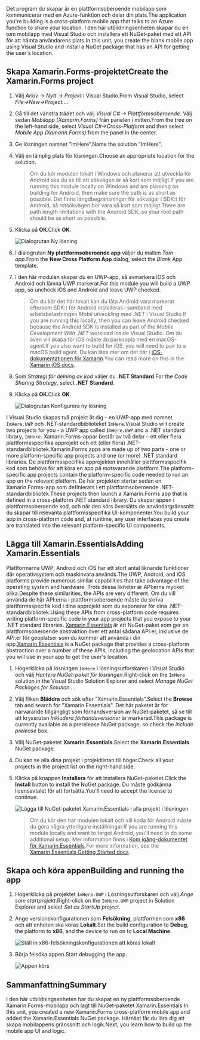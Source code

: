 <span data-ttu-id="b736d-101">Det program du skapar är en plattformsoberoende mobilapp som kommunicerar med en Azure-funktion och delar din plats.</span><span class="sxs-lookup"><span data-stu-id="b736d-101">The application you're building is a cross-platform mobile app that talks to an Azure function to share your location.</span></span> <span data-ttu-id="b736d-102">I den här utbildningsenheten skapar du en tom mobilapp med Visual Studio och installera ett NuGet-paket med ett API för att hämta användarens plats.</span><span class="sxs-lookup"><span data-stu-id="b736d-102">In this unit, you create the blank mobile app using Visual Studio and install a NuGet package that has an API for getting the user's location.</span></span>

## <a name="create-the-xamarinforms-project"></a><span data-ttu-id="b736d-103">Skapa Xamarin.Forms-projektet</span><span class="sxs-lookup"><span data-stu-id="b736d-103">Create the Xamarin.Forms project</span></span>

1. <span data-ttu-id="b736d-104">Välj *Arkiv -> Nytt -> Projekt* i Visual Studio.</span><span class="sxs-lookup"><span data-stu-id="b736d-104">From Visual Studio, select *File->New->Project...*.</span></span>

1. <span data-ttu-id="b736d-105">Gå till det vänstra trädet och välj *Visual C# -> Plattformsoberoende*. Välj sedan *Mobilapp (Xamarin.Forms)* från panelen i mitten.</span><span class="sxs-lookup"><span data-stu-id="b736d-105">From the tree on the left-hand side, select *Visual C#->Cross-Platform* and then select *Mobile App (Xamarin.Forms)* from the panel in the center.</span></span>

1. <span data-ttu-id="b736d-106">Ge lösningen namnet ”ImHere”.</span><span class="sxs-lookup"><span data-stu-id="b736d-106">Name the solution "ImHere".</span></span>

1. <span data-ttu-id="b736d-107">Välj en lämplig plats för lösningen.</span><span class="sxs-lookup"><span data-stu-id="b736d-107">Choose an appropriate location for the solution.</span></span>

    > <span data-ttu-id="b736d-108">Om du kör modulen lokalt i Windows och planerar att utveckla för Android ska du se till att sökvägen är så kort som möjligt.</span><span class="sxs-lookup"><span data-stu-id="b736d-108">If you are running this module locally on Windows and are planning on building for Android, then make sure the path is as short as possible.</span></span> <span data-ttu-id="b736d-109">Det finns längdbegränsningar för sökvägar i SDK:t för Android, så rotsökvägen bör vara så kort som möjligt.</span><span class="sxs-lookup"><span data-stu-id="b736d-109">There are path length limitations with the Android SDK, so your root path should be as short as possible.</span></span>

1. <span data-ttu-id="b736d-110">Klicka på **OK**.</span><span class="sxs-lookup"><span data-stu-id="b736d-110">Click **OK**.</span></span>

    ![Dialogrutan Ny lösning](../media-drafts/2-new-solution-dialog.png)

1. <span data-ttu-id="b736d-112">I dialogrutan **Ny plattformsoberoende app** väljer du mallen *Tom app*.</span><span class="sxs-lookup"><span data-stu-id="b736d-112">From the **New Cross Platform App** dialog, select the *Blank App* template.</span></span>

1. <span data-ttu-id="b736d-113">I den här modulen skapar du en UWP-app, så avmarkera iOS och Android och lämna UWP markerat.</span><span class="sxs-lookup"><span data-stu-id="b736d-113">For this module you will build a UWP app, so uncheck iOS and Android and leave UWP checked.</span></span>

    > <span data-ttu-id="b736d-114">Om du kör det här lokalt kan du låta Android vara markerat eftersom SDK:t för Android installeras i samband med arbetsbelastningen *Mobil utveckling med .NET* i Visual Studio.</span><span class="sxs-lookup"><span data-stu-id="b736d-114">If you are running this locally, then you can leave Android checked because the Android SDK is installed as part of the *Mobile Development With .NET* workload inside Visual Studio.</span></span> <span data-ttu-id="b736d-115">Om du även vill skapa för iOS måste du parkoppla med en macOS-agent.</span><span class="sxs-lookup"><span data-stu-id="b736d-115">If you also want to build for iOS, you will need to pair to a macOS build agent.</span></span> <span data-ttu-id="b736d-116">Du kan läsa mer om det här i [iOS-dokumentationen för Xamarin](https://docs.microsoft.com/xamarin/ios/get-started/installation/windows/connecting-to-mac/).</span><span class="sxs-lookup"><span data-stu-id="b736d-116">You can read more on this in the [Xamarin iOS docs](https://docs.microsoft.com/xamarin/ios/get-started/installation/windows/connecting-to-mac/).</span></span>

1. <span data-ttu-id="b736d-117">Som *Strategi för delning av kod* väljer du **.NET Standard**.</span><span class="sxs-lookup"><span data-stu-id="b736d-117">For the *Code Sharing Strategy*, select **.NET Standard**.</span></span>

1. <span data-ttu-id="b736d-118">Klicka på **OK**.</span><span class="sxs-lookup"><span data-stu-id="b736d-118">Click **OK**.</span></span>

    ![Dialogrutan Konfigurera ny lösning](../media-drafts/2-configure-solution-dialog.png)

<span data-ttu-id="b736d-120">I Visual Studio skapas två projekt åt dig – en UWP-app med namnet `ImHere.UWP` och .NET-standardbiblioteket `ImHere`.</span><span class="sxs-lookup"><span data-stu-id="b736d-120">Visual Studio will create two projects for you - a UWP app called `ImHere.UWP` and a .NET standard library, `ImHere`.</span></span> <span data-ttu-id="b736d-121">Xamarin.Forms-appar består av två delar – ett eller flera plattformsspecifika approjekt och ett (eller flera) .NET-standardbibliotek.</span><span class="sxs-lookup"><span data-stu-id="b736d-121">Xamarin.Forms apps are made up of two parts - one or more platform-specific app projects and one (or more) .NET standard libraries.</span></span> <span data-ttu-id="b736d-122">De plattformsspecifika approjekten innehåller plattformsspecifik kod som behövs för att köra en app på motsvarande plattform.</span><span class="sxs-lookup"><span data-stu-id="b736d-122">The platform-specific app projects contain the platform-specific code needed to run an app on the relevant platform.</span></span> <span data-ttu-id="b736d-123">De här projekten startar sedan en Xamarin.Forms-app som definierats i ett plattformsoberoende .NET-standardbibliotek.</span><span class="sxs-lookup"><span data-stu-id="b736d-123">These projects then launch a Xamarin.Forms app that is defined in a cross-platform .NET standard library.</span></span> <span data-ttu-id="b736d-124">Du skapar appen i plattformsoberoende kod, och när den körs översätts de användargränssnitt du skapar till relevanta plattformsspecifika UI-komponenter.</span><span class="sxs-lookup"><span data-stu-id="b736d-124">You build your app in cross-platform code and, at runtime, any user interfaces you create are translated into the relevant platform-specific UI components.</span></span>

## <a name="adding-xamarinessentials"></a><span data-ttu-id="b736d-125">Lägga till Xamarin.Essentials</span><span class="sxs-lookup"><span data-stu-id="b736d-125">Adding Xamarin.Essentials</span></span>

<span data-ttu-id="b736d-126">Plattformarna UWP, Android och iOS har ett stort antal liknande funktioner där operativsystem och maskinvara används.</span><span class="sxs-lookup"><span data-stu-id="b736d-126">The UWP, Android, and iOS platforms provide numerous similar capabilities that take advantage of the operating system and hardware.</span></span> <span data-ttu-id="b736d-127">Trots dessa likheter är API:erna mycket olika.</span><span class="sxs-lookup"><span data-stu-id="b736d-127">Despite these similarities, the APIs are very different.</span></span> <span data-ttu-id="b736d-128">Om du vill använda de här API:erna i plattformsoberoende måste du skriva plattformsspecifik kod i dina approjekt som du exponerar för dina .NET-standardbibliotek.</span><span class="sxs-lookup"><span data-stu-id="b736d-128">Using these APIs from cross-platform code requires writing platform-specific code in your app projects that you expose to your .NET standard libraries.</span></span> <span data-ttu-id="b736d-129">[Xamarin.Essentials](https://docs.microsoft.com/xamarin/essentials/) är ett NuGet-paket som ger en plattformsoberoende abstraktion över ett antal sådana API:er, inklusive de API:er för geoplatser som du kommer att använda i din app.</span><span class="sxs-lookup"><span data-stu-id="b736d-129">[Xamarin.Essentials](https://docs.microsoft.com/xamarin/essentials/) is a NuGet package that provides a cross-platform abstraction over a number of these APIs, including the geolocation APIs that you will use in your app to get the user's location.</span></span>

1. <span data-ttu-id="b736d-130">Högerklicka på lösningen `ImHere` i lösningsutforskaren i Visual Studio och välj *Hantera NuGet-paket för lösningen*.</span><span class="sxs-lookup"><span data-stu-id="b736d-130">Right-click on the `ImHere` solution in the Visual Studio Solution Explorer and select *Manage NuGet Packages for Solution...*.</span></span>

1. <span data-ttu-id="b736d-131">Välj fliken **Bläddra** och sök efter ”Xamarin.Essentials”.</span><span class="sxs-lookup"><span data-stu-id="b736d-131">Select the **Browse** tab and search for "Xamarin.Essentials".</span></span> <span data-ttu-id="b736d-132">Det här paketet är för närvarande tillgängligt som förhandsversion av NuGet-paketet, så se till att kryssrutan *Inkludera förhandsversioner* är markerad.</span><span class="sxs-lookup"><span data-stu-id="b736d-132">This package is currently available as a prerelease NuGet package, so check the *include prelease* box.</span></span>

1. <span data-ttu-id="b736d-133">Välj NuGet-paketet **Xamarin.Essentials**.</span><span class="sxs-lookup"><span data-stu-id="b736d-133">Select the **Xamarin.Essentials** NuGet package.</span></span>

1. <span data-ttu-id="b736d-134">Du kan se alla dina projekt i projektlistan till höger.</span><span class="sxs-lookup"><span data-stu-id="b736d-134">Check all your projects in the project list on the right-hand side.</span></span>

1. <span data-ttu-id="b736d-135">Klicka på knappen **Installera** för att installera NuGet-paketet.</span><span class="sxs-lookup"><span data-stu-id="b736d-135">Click the **Install** button to install the NuGet package.</span></span> <span data-ttu-id="b736d-136">Du måste godkänna licensavtalet för att fortsätta.</span><span class="sxs-lookup"><span data-stu-id="b736d-136">You'll need to accept the license to continue.</span></span>

    ![Lägga till NuGet-paketet Xamarin.Essentials i alla projekt i lösningen](../media-drafts/2-add-essentials-nuget.png)

    > <span data-ttu-id="b736d-138">Om du kör den här modulen lokalt och vill koda för Android måste du göra några ytterligare inställningar.</span><span class="sxs-lookup"><span data-stu-id="b736d-138">If you are running this module locally and want to target Android, you'll need to do some additional setup.</span></span> <span data-ttu-id="b736d-139">Mer information finns i [Kom igång-dokumentet för Xamarin.Essentials](https://docs.microsoft.com/xamarin/essentials/get-started?context=xamarin%2Fios&tabs=windows%2Candroid).</span><span class="sxs-lookup"><span data-stu-id="b736d-139">For more information, see the [Xamarin.Essentials Getting Started docs](https://docs.microsoft.com/xamarin/essentials/get-started?context=xamarin%2Fios&tabs=windows%2Candroid).</span></span>

## <a name="building-and-running-the-app"></a><span data-ttu-id="b736d-140">Skapa och köra appen</span><span class="sxs-lookup"><span data-stu-id="b736d-140">Building and running the app</span></span>

1. <span data-ttu-id="b736d-141">Högerklicka på projektet `ImHere.UWP` i Lösningsutforskaren och välj *Ange som startprojekt*.</span><span class="sxs-lookup"><span data-stu-id="b736d-141">Right-click on the `ImHere.UWP` project in Solution Explorer and select *Set as StartUp project*.</span></span>

1. <span data-ttu-id="b736d-142">Ange versionskonfigurationen som **Felsökning**, plattformen som **x86** och att enheten ska köras **Lokalt**.</span><span class="sxs-lookup"><span data-stu-id="b736d-142">Set the build configuration to **Debug**, the platform to **x86**, and the device to run on to **Local Machine**.</span></span>

    ![Ställ in x86-felsökningskonfigurationen att köras lokalt](../media-drafts/2-debug-configuration.png)

1. <span data-ttu-id="b736d-144">Börja felsöka appen.</span><span class="sxs-lookup"><span data-stu-id="b736d-144">Start debugging the app.</span></span>

    ![Appen körs](../media-drafts/2-debuging-app.png)

## <a name="summary"></a><span data-ttu-id="b736d-146">Sammanfattning</span><span class="sxs-lookup"><span data-stu-id="b736d-146">Summary</span></span>

<span data-ttu-id="b736d-147">I den här utbildningsenheten har du skapat en ny plattformsoberoende Xamarin.Forms-mobilapp och lagt till NuGet-paketet Xamarin.Essentials.</span><span class="sxs-lookup"><span data-stu-id="b736d-147">In this unit, you created a new Xamarin.Forms cross-platform mobile app and added the Xamarin.Essentials NuGet package.</span></span> <span data-ttu-id="b736d-148">Härnäst får du lära dig att skapa mobilappens gränssnitt och logik.</span><span class="sxs-lookup"><span data-stu-id="b736d-148">Next, you learn how to build up the mobile app UI and logic.</span></span>